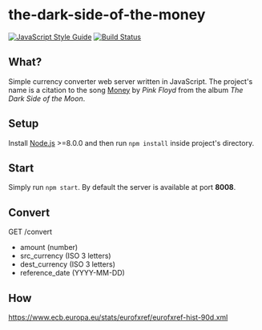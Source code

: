 # the-dark-side-of-the-money

[![JavaScript Style Guide](https://img.shields.io/badge/code_style-standard-brightgreen.svg)](https://standardjs.com) [![Build Status](https://travis-ci.com/greguz/the-dark-side-of-the-money.svg?branch=master)](https://travis-ci.com/greguz/the-dark-side-of-the-money)

## What?

Simple currency converter web server written in JavaScript. The project's name is a citation to the song [Money](https://genius.com/Pink-floyd-money-lyrics) by *Pink Floyd* from the album *The Dark Side of the Moon*.

## Setup

Install [Node.js](https://nodejs.org/en/download/) >=8.0.0 and then run `npm install` inside project's directory.

## Start

Simply run `npm start`. By default the server is available at port **8008**.

## Convert

GET /convert
- amount (number)
- src_currency (ISO 3 letters)
- dest_currency (ISO 3 letters)
- reference_date (YYYY-MM-DD)

## How

https://www.ecb.europa.eu/stats/eurofxref/eurofxref-hist-90d.xml
